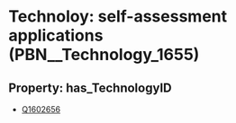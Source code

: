 # Technoloy: __self-assessment applications__ (PBN__Technology_1655)

## Property: has_TechnologyID

* [Q1602656](Q1602656)

